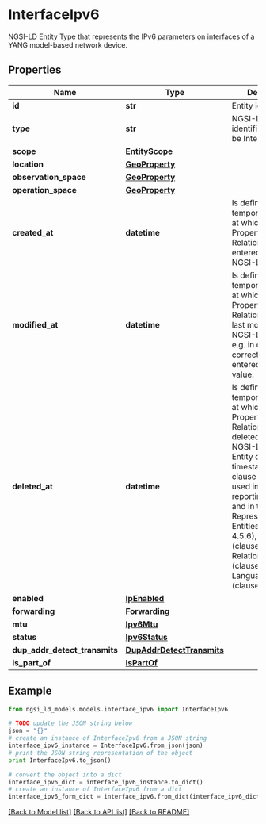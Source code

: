 # InterfaceIpv6

NGSI-LD Entity Type that represents the IPv6 parameters on interfaces of a YANG model-based network device. 

## Properties
Name | Type | Description | Notes
------------ | ------------- | ------------- | -------------
**id** | **str** | Entity id.  | [optional] 
**type** | **str** | NGSI-LD Entity identifier. It has to be InterfaceIpv6. | [optional] [default to 'InterfaceIpv6']
**scope** | [**EntityScope**](EntityScope.md) |  | [optional] 
**location** | [**GeoProperty**](GeoProperty.md) |  | [optional] 
**observation_space** | [**GeoProperty**](GeoProperty.md) |  | [optional] 
**operation_space** | [**GeoProperty**](GeoProperty.md) |  | [optional] 
**created_at** | **datetime** | Is defined as the temporal Property at which the Entity, Property or Relationship was entered into an NGSI-LD system.  | [optional] [readonly] 
**modified_at** | **datetime** | Is defined as the temporal Property at which the Entity, Property or Relationship was last modified in an NGSI-LD system, e.g. in order to correct a previously entered incorrect value.  | [optional] [readonly] 
**deleted_at** | **datetime** | Is defined as the temporal Property at which the Entity, Property or Relationship was deleted from an NGSI-LD system.  Entity deletion timestamp. See clause 4.8 It is only used in notifications reporting deletions and in the Temporal Representation of Entities (clause 4.5.6), Properties (clause 4.5.7), Relationships (clause 4.5.8) and LanguageProperties (clause 5.2.32).  | [optional] [readonly] 
**enabled** | [**IpEnabled**](IpEnabled.md) |  | [optional] 
**forwarding** | [**Forwarding**](Forwarding.md) |  | [optional] 
**mtu** | [**Ipv6Mtu**](Ipv6Mtu.md) |  | [optional] 
**status** | [**Ipv6Status**](Ipv6Status.md) |  | [optional] 
**dup_addr_detect_transmits** | [**DupAddrDetectTransmits**](DupAddrDetectTransmits.md) |  | [optional] 
**is_part_of** | [**IsPartOf**](IsPartOf.md) |  | 

## Example

```python
from ngsi_ld_models.models.interface_ipv6 import InterfaceIpv6

# TODO update the JSON string below
json = "{}"
# create an instance of InterfaceIpv6 from a JSON string
interface_ipv6_instance = InterfaceIpv6.from_json(json)
# print the JSON string representation of the object
print InterfaceIpv6.to_json()

# convert the object into a dict
interface_ipv6_dict = interface_ipv6_instance.to_dict()
# create an instance of InterfaceIpv6 from a dict
interface_ipv6_form_dict = interface_ipv6.from_dict(interface_ipv6_dict)
```
[[Back to Model list]](../README.md#documentation-for-models) [[Back to API list]](../README.md#documentation-for-api-endpoints) [[Back to README]](../README.md)


